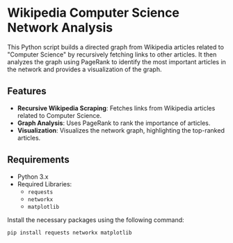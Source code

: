 # Wikipedia Computer Science Network Analysis

This Python script builds a directed graph from Wikipedia articles related to "Computer Science" by recursively fetching links to other articles. It then analyzes the graph using PageRank to identify the most important articles in the network and provides a visualization of the graph.

## Features
- **Recursive Wikipedia Scraping**: Fetches links from Wikipedia articles related to Computer Science.
- **Graph Analysis**: Uses PageRank to rank the importance of articles.
- **Visualization**: Visualizes the network graph, highlighting the top-ranked articles.

## Requirements
- Python 3.x
- Required Libraries:
  - `requests`
  - `networkx`
  - `matplotlib`

Install the necessary packages using the following command:

```bash
pip install requests networkx matplotlib
